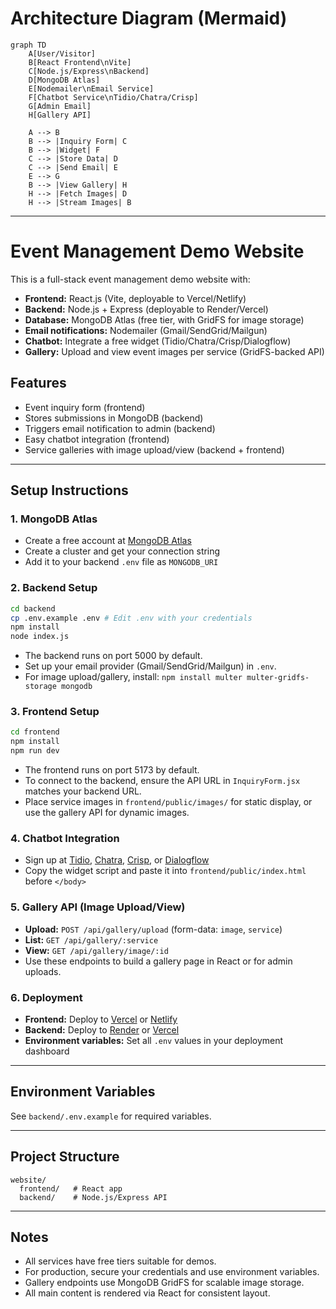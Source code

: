 # Architecture Diagram (Mermaid)

```mermaid
graph TD
    A[User/Visitor]
    B[React Frontend\nVite]
    C[Node.js/Express\nBackend]
    D[MongoDB Atlas]
    E[Nodemailer\nEmail Service]
    F[Chatbot Service\nTidio/Chatra/Crisp]
    G[Admin Email]
    H[Gallery API]

    A --> B
    B --> |Inquiry Form| C
    B --> |Widget| F
    C --> |Store Data| D
    C --> |Send Email| E
    E --> G
    B --> |View Gallery| H
    H --> |Fetch Images| D
    H --> |Stream Images| B
```

---

# Event Management Demo Website

This is a full-stack event management demo website with:
- **Frontend:** React.js (Vite, deployable to Vercel/Netlify)
- **Backend:** Node.js + Express (deployable to Render/Vercel)
- **Database:** MongoDB Atlas (free tier, with GridFS for image storage)
- **Email notifications:** Nodemailer (Gmail/SendGrid/Mailgun)
- **Chatbot:** Integrate a free widget (Tidio/Chatra/Crisp/Dialogflow)
- **Gallery:** Upload and view event images per service (GridFS-backed API)

## Features
- Event inquiry form (frontend)
- Stores submissions in MongoDB (backend)
- Triggers email notification to admin (backend)
- Easy chatbot integration (frontend)
- Service galleries with image upload/view (backend + frontend)

---

## Setup Instructions

### 1. MongoDB Atlas
- Create a free account at [MongoDB Atlas](https://www.mongodb.com/cloud/atlas)
- Create a cluster and get your connection string
- Add it to your backend `.env` file as `MONGODB_URI`

### 2. Backend Setup
```sh
cd backend
cp .env.example .env # Edit .env with your credentials
npm install
node index.js
```
- The backend runs on port 5000 by default.
- Set up your email provider (Gmail/SendGrid/Mailgun) in `.env`.
- For image upload/gallery, install: `npm install multer multer-gridfs-storage mongodb`

### 3. Frontend Setup
```sh
cd frontend
npm install
npm run dev
```
- The frontend runs on port 5173 by default.
- To connect to the backend, ensure the API URL in `InquiryForm.jsx` matches your backend URL.
- Place service images in `frontend/public/images/` for static display, or use the gallery API for dynamic images.

### 4. Chatbot Integration
- Sign up at [Tidio](https://www.tidio.com/), [Chatra](https://chatra.io/), [Crisp](https://crisp.chat/), or [Dialogflow](https://dialogflow.cloud.google.com/)
- Copy the widget script and paste it into `frontend/public/index.html` before `</body>`

### 5. Gallery API (Image Upload/View)
- **Upload:** `POST /api/gallery/upload` (form-data: `image`, `service`)
- **List:** `GET /api/gallery/:service`
- **View:** `GET /api/gallery/image/:id`
- Use these endpoints to build a gallery page in React or for admin uploads.

### 6. Deployment
- **Frontend:** Deploy to [Vercel](https://vercel.com/) or [Netlify](https://www.netlify.com/)
- **Backend:** Deploy to [Render](https://render.com/) or [Vercel](https://vercel.com/)
- **Environment variables:** Set all `.env` values in your deployment dashboard

---

## Environment Variables
See `backend/.env.example` for required variables.

---

## Project Structure
```
website/
  frontend/   # React app
  backend/    # Node.js/Express API
```

---

## Notes
- All services have free tiers suitable for demos.
- For production, secure your credentials and use environment variables.
- Gallery endpoints use MongoDB GridFS for scalable image storage.
- All main content is rendered via React for consistent layout.
